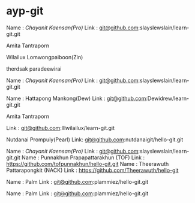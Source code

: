# ayp-git


Name : *Chayanit Kaensan(Pro)*
Link : git@github.com:slayslewslain/learn-git.git

Amita Tantraporn


Wilailux Lomwongpaiboon(Zin)


therdsak paradeewirai

Name : *Chayanit Kaensan(Pro)*
Link : git@github.com:slayslewslain/learn-git.git

Name : Hattapong Mankong(Dew)
Link : git@github.com:Dewidrew/learn-git.git

Amita Tantraporn

Link : git@github.com:lllwilailux/learn-git.git


Nutdanai Prompuiy(Pearl)
Link: git@github.com:nutdanaigit/hello-git.git

Name : *Chayanit Kaensan(Pro)*
Link : git@github.com:slayslewslain/learn-git.git
Name : Punnakhun Prapapattarakhun (TOF)
Link : https://github.com/tofpunnakhun/hello-git.git
Name : Theerawuth Pattarapongkit (NACK)
Link : https://github.com/Theerawuth/hello-git

Name : Palm
Link : git@github.com:plammiez/hello-git.git

Name : Palm
Link : git@github.com:plammiez/hello-git.git
